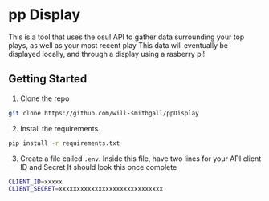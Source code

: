 # pp Display

This is a tool that uses the osu! API to gather data surrounding your top plays, as well as your most recent play
This data will eventually be displayed locally, and through a display using a rasberry pi!

## Getting Started

1. Clone the repo 
```sh
git clone https://github.com/will-smithgall/ppDisplay
```
2. Install the requirements 
```sh
pip install -r requirements.txt
```
3. Create a file called ```.env```. Inside this file, have two lines for your API client ID and Secret
It should look this once complete
```sh
CLIENT_ID=xxxxx
CLIENT_SECRET=xxxxxxxxxxxxxxxxxxxxxxxxxxxxx
```